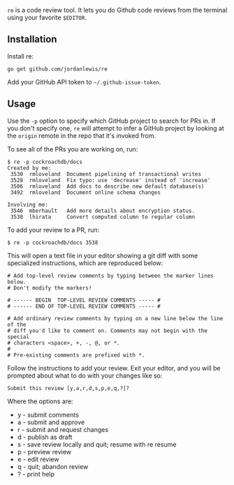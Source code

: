 `re` is a code review tool.  It lets you do Github code reviews from
the terminal using your favorite `$EDITOR`.

## Installation

Install re:

`go get github.com/jordanlewis/re`

Add your GitHub API token to `~/.github-issue-token`.

## Usage

Use the `-p` option to specify which GitHub project to search for PRs in. If
you don't specify one, `re` will attempt to infer a GitHub project by looking
at the `origin` remote in the repo that it's invoked from.

To see all of the PRs you are working on, run:

    $ re -p cockroachdb/docs
    Created by me:
     3530  rmloveland  Document pipelining of transactional writes
     3528  rmloveland  Fix typo: use 'decrease' instead of 'increase'
     3506  rmloveland  Add docs to describe new default database(s)
     3492  rmloveland  Document online schema changes

    Involving me:
     3546  mberhault   Add more details about encryption status.
     3538  lhirata     Convert computed column to regular column

To add your review to a PR, run:

    $ re -p cockroachdb/docs 3538

This will open a text file in your editor showing a git diff with some
specialized instructions, which are reproduced below:

    # Add top-level review comments by typing between the marker lines below.
    # Don't modify the markers!

    # ------ BEGIN  TOP-LEVEL REVIEW COMMENTS ----- #
    # ------ END OF TOP-LEVEL REVIEW COMMENTS ----- #

    # Add ordinary review comments by typing on a new line below the line of the
    # diff you'd like to comment on. Comments may not begin with the special
    # characters <space>, +, -, @, or *.
    #
    # Pre-existing comments are prefixed with *.

Follow the instructions to add your review.  Exit your editor, and you
will be prompted about what to do with your changes like so:

    Submit this review [y,a,r,d,s,p,e,q,?]?

Where the options are:

- y - submit comments
- a - submit and approve
- r - submit and request changes
- d - publish as draft
- s - save review locally and quit; resume with re <pr> resume
- p - preview review
- e - edit review
- q - quit; abandon review
- ? - print help

